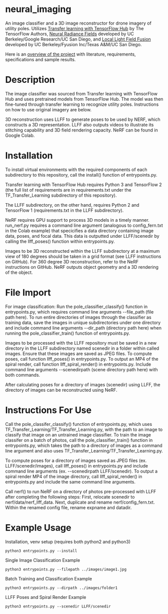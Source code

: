 # neural_imaging

An image classifier and a 3D image reconstructor for drone imagery of utility poles. Utilizes [Transfer learning with TensorFlow Hub](https://colab.research.google.com/github/tensorflow/docs/blob/master/site/en/tutorials/images/transfer_learning_with_hub.ipynb#scrollTo=PWUmcKKjtwXL) by The TensorFlow Authors, [Neural Radiance Fields](https://github.com/bmild/nerf) developed by UC Berkeley/Google Research/UC San Diego, and [Local Light Field Fusion](https://github.com/Fyusion/LLFF) developed by UC Berkeley/Fyusion Inc/Texas A&M/UC San Diego.

Here is an [overview of the project](https://docs.google.com/presentation/d/1FawgLrnLRxFEHlA8YZqPRoh_Tx21ALEVKImuryLLhLw/edit?usp=sharing) with literature, requirements, specifications and sample results.

# Description

The image classifier was sourced from Transfer learning with TensorFlow Hub and uses pretrained models from TensorFlow Hub. The model was then fine-tuned through transfer learning to recognize utility poles. Instructions on how to use original imagery are below. 

3D reconstruction uses LLFF to generate poses to be used by NERF, which constructs a 3D representation. LLFF also outputs videos to illustrate its stitching capability and 3D field rendering capacity. NeRF can be found in Google Colab. 

# Installation

To install virtual environments with the required components of each subdirectory to this repository, call the install() function of entrypoints.py. 

Transfer learning with TensorFlow Hub requires Python 3 and TensorFlow 2 (the full list of requirements are in requirements.txt under the TF_Transfer_Learning subdirectory of this repository). 

The LLFF subdirectory, on the other hand, requires Python 2 and TensorFlow 1 (requirements.txt in the LLFF subdirectory). 

NeRF requires GPU support to process 3D models in a timely manner. run_nerf.py requires a command line argument (analogous to config_fern.txt in the Colab example) that specicifies a data directory containing image data, poses, and focal data. This data is outputted under LLFF/scenedir by calling the llff_poses() function within entrypoints.py. 

Images to be 3D reconstructed within the LLFF subdirectory at a maximum view of 180 degrees should be taken in a grid format (see LLFF instructions on GitHub). For 360 degree 3D reconstruction, refer to the NeRF instructions on GitHub. NeRF outputs object geometry and a 3D rendering of the object. 

# File Import 

For image classification: Run the pole_classifier_classify() function in entrypoints.py, which requires command line arguments --file_path (file path here). To run entire directories of images through the classifier as training data, save the images in unique subdirectories under one directory and include command line arguments --dir_path (directory path here) when running the pole_classifier_train() function of entrypoints.py.  

Images to be processed with the LLFF repository must be saved in a new directory in the LLFF subdirectory named scenedir in a folder within called images. Ensure that these images are saved as JPEG files. To compute poses, call function llff_poses() in entrypoints.py. To output an MP4 of the spiral render, call function llff_spiral_render() in entrypoints.py. Include command line arguments --scenedirpath (scene directory path here) with both commands. 

After calculating poses for a directory of images (scenedir) using LLFF, the directory of images can be reconstructed using  NeRF.

# Instructions For Use

Call the pole_classifer_classify() function of entrypoints.py, which uses TF_Transfer_Learning/TF_Transfer_Learning.py, with the path to an image to classify that image on an untrained image classifier. To train the image classifer on a batch of photos, call the pole_classifier_train() function in entrypoints.py, which takes the path to a directory of images as a command line argument and also uses TF_Transfer_Learning/TF_Transfer_Learning.py. 

To compute poses for a directory of images saved as JPEG files (ex. LLFF/scenedir/images), call llff_poses() in entrypoints.py and include command line arguments (ex. --scenedirpath LLFF/scenedir). To output a spiral render MP4 of the image directory, call llff_spiral_render() in entrypoints.py and include the same command line arguments. 

Call nerf() to run NeRF on a directory of photos pre-processed with LLFF after completing the following steps: First, relocate scenedir to nerf/data/nerf_llff_data. Next, duplicate and rename nerf/config_fern.txt. Within the renamed config file, rename expname and datadir. 

# Example Usage

Installation, venv setup (requires both python2 and python3)

`python3 entrypoints.py --install`

Single Image Classification Example

`python3 entrypoints.py --filepath ../images/image1.jpg`

Batch Training and Classification Example

`python3 entrypoints.py --dirpath ../images/folder1`

LLFF Poses and Spiral Render Example

`python3 entrypoints.py --scenedir LLFF/scenedir`
